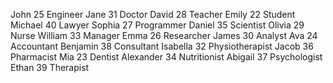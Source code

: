 John      25    Engineer
Jane      31    Doctor
David     28    Teacher
Emily     22    Student
Michael   40    Lawyer
Sophia    27    Programmer
Daniel    35    Scientist
Olivia    29    Nurse
William   33    Manager
Emma      26    Researcher
James     30    Analyst
Ava       24    Accountant
Benjamin  38    Consultant
Isabella  32    Physiotherapist
Jacob     36    Pharmacist
Mia       23    Dentist
Alexander 34    Nutritionist
Abigail   37    Psychologist
Ethan     39    Therapist